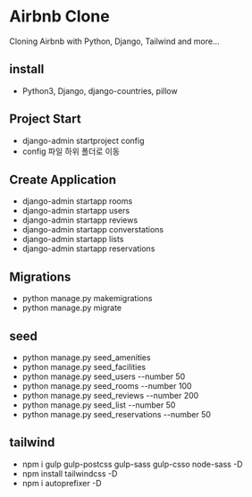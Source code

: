 # Airbnb Clone

Cloning Airbnb with Python, Django, Tailwind and more...


## install
- Python3, Django, django-countries, pillow


## Project Start
- django-admin startproject config
- config 파일 하위 폴더로 이동


## Create Application 
- django-admin startapp rooms
- django-admin startapp users
- django-admin startapp reviews
- django-admin startapp converstations
- django-admin startapp lists
- django-admin startapp reservations


## Migrations
- python manage.py makemigrations
- python manage.py migrate


## seed 
- python manage.py seed_amenities 
- python manage.py seed_facilities
- python manage.py seed_users --number 50
- python manage.py seed_rooms --number 100
- python manage.py seed_reviews --number 200
- python manage.py seed_list --number 50
- python manage.py seed_reservations --number 50

## tailwind
- npm i gulp gulp-postcss gulp-sass gulp-csso node-sass -D
- npm install tailwindcss -D
- npm i autoprefixer -D
